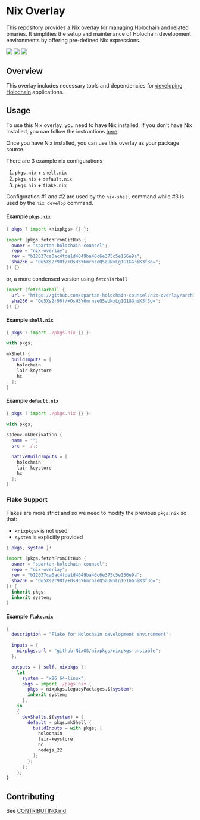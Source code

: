 
# Nix Overlay

This repository provides a Nix overlay for managing Holochain and related binaries. It simplifies
the setup and maintenance of Holochain development environments by offering pre-defined Nix
expressions.

[![](https://img.shields.io/github/issues-raw/spartan-holochain-counsel/nix-overlay?style=flat-square)](https://github.com/spartan-holochain-counsel/nix-overlay/issues)
[![](https://img.shields.io/github/issues-closed-raw/spartan-holochain-counsel/nix-overlay?style=flat-square)](https://github.com/spartan-holochain-counsel/nix-overlay/issues?q=is%3Aissue+is%3Aclosed)
[![](https://img.shields.io/github/issues-pr-raw/spartan-holochain-counsel/nix-overlay?style=flat-square)](https://github.com/spartan-holochain-counsel/nix-overlay/pulls)


## Overview

This overlay includes necessary tools and dependencies for
[developing](https://github.com/holochain/holochain) [Holochain](https://www.holochain.org/)
applications.


## Usage

To use this Nix overlay, you need to have Nix installed. If you don't have Nix installed, you can
follow the instructions [here](https://nixos.org/download.html).

Once you have Nix installed, you can use this overlay as your package source.

There are 3 example nix configurations

1. `pkgs.nix` + `shell.nix`
2. `pkgs.nix` + `default.nix`
3. `pkgs.nix` + `flake.nix`

Configuration #1 and #2 are used by the `nix-shell` command while #3 is used by the `nix develop`
command.


#### Example `pkgs.nix`

```nix
{ pkgs ? import <nixpkgs> {} }:

import (pkgs.fetchFromGitHub {
  owner = "spartan-holochain-counsel";
  repo = "nix-overlay";
  rev = "b12037ca0ac4fde1d4049ba40c6e375c5e156e9a";
  sha256 = "Ou5Xs2r90f/+OsH3Y6mrnzeQ5aUNxLg1G1GGniK3f3o=";
}) {}
```

or, a more condensed version using `fetchTarball`

```nix
import (fetchTarball {
  url = "https://github.com/spartan-holochain-counsel/nix-overlay/archive/b12037ca0ac4fde1d4049ba40c6e375c5e156e9a.tar.gz";
  sha256 = "Ou5Xs2r90f/+OsH3Y6mrnzeQ5aUNxLg1G1GGniK3f3o=";
}) {}
```

#### Example `shell.nix`

```nix
{ pkgs ? import ./pkgs.nix {} }:

with pkgs;

mkShell {
  buildInputs = [
    holochain
    lair-keystore
    hc
  ];
}
```

#### Example `default.nix`

```nix
{ pkgs ? import ./pkgs.nix {} }:

with pkgs;

stdenv.mkDerivation {
  name = "";
  src = ./.;

  nativeBuildInputs = [
    holochain
    lair-keystore
    hc
  ];
}
```

### Flake Support

Flakes are more strict and so we need to modify the previous `pkgs.nix` so that:

- `<nixpkgs>` is not used
- `system` is explicitly provided

```nix
{ pkgs, system }:

import (pkgs.fetchFromGitHub {
  owner = "spartan-holochain-counsel";
  repo = "nix-overlay";
  rev = "b12037ca0ac4fde1d4049ba40c6e375c5e156e9a";
  sha256 = "Ou5Xs2r90f/+OsH3Y6mrnzeQ5aUNxLg1G1GGniK3f3o=";
}) {
  inherit pkgs;
  inherit system;
}
```


#### Example `flake.nix`

```nix
{
  description = "Flake for Holochain development environment";

  inputs = {
    nixpkgs.url = "github:NixOS/nixpkgs/nixpkgs-unstable";
  };

  outputs = { self, nixpkgs }:
    let
      system = "x86_64-linux";
      pkgs = import ./pkgs.nix {
        pkgs = nixpkgs.legacyPackages.${system};
        inherit system;
      };
    in
    {
      devShells.${system} = {
        default = pkgs.mkShell {
          buildInputs = with pkgs; [
            holochain
            lair-keystore
            hc
            nodejs_22
          ];
        };
      };
    };
}
```



## Contributing

See [CONTRIBUTING.md](CONTRIBUTING.md)
